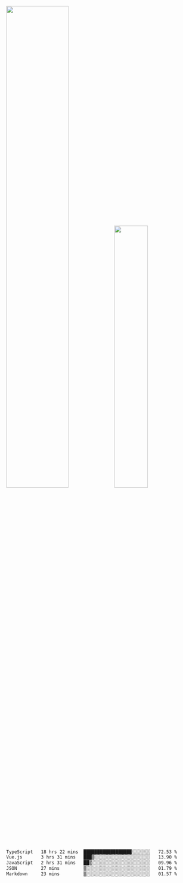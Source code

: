 <img align="" width="57.5%" src="https://github-readme-stats.vercel.app/api?username=Dream4ever&hide_title=true&hide_border=true&count_private=true&show_icons=true&include_all_commits=true&line_height=21" /><img align="" width="42.4%" src="https://github-readme-stats.vercel.app/api/top-langs/?username=Dream4ever&hide_title=true&count_private=true&show_icons=true&langs_count=6&hide_border=true&layout=compact" />

<!--START_SECTION:waka-->

```txt
TypeScript   18 hrs 22 mins  ██████████████████░░░░░░░   72.53 %
Vue.js       3 hrs 31 mins   ███▒░░░░░░░░░░░░░░░░░░░░░   13.90 %
JavaScript   2 hrs 31 mins   ██▒░░░░░░░░░░░░░░░░░░░░░░   09.96 %
JSON         27 mins         ▒░░░░░░░░░░░░░░░░░░░░░░░░   01.79 %
Markdown     23 mins         ▒░░░░░░░░░░░░░░░░░░░░░░░░   01.57 %
```

<!--END_SECTION:waka-->
